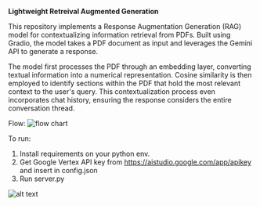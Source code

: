 **Lightweight Retreival Augmented Generation**

This repository implements a Response Augmentation Generation (RAG) model for contextualizing information retrieval from PDFs. Built using Gradio, the model takes a PDF document as input and leverages the Gemini API to generate a response.

The model first processes the PDF through an embedding layer, converting textual information into a numerical representation. Cosine similarity is then employed to identify sections within the PDF that hold the most relevant context to the user's query. This contextualization process even incorporates chat history, ensuring the response considers the entire conversation thread.

Flow: 
![flow chart](https://github.com/harinaralasetty/Retrieval_Augmented_Generation/blob/main/Lightweight%20RAG%20(1).png)

To run: 
1. Install requirements on your python env.
2. Get Google Vertex API key from https://aistudio.google.com/app/apikey and insert in config.json
3. Run server.py

![alt text](https://github.com/harinaralasetty/Retrieval_Augmented_Generation/blob/main/RAG%20Local%20Screenshot.png)
